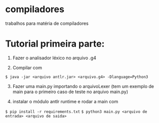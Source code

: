 # compiladores
trabalhos para matéria de compiladores

# Tutorial primeira parte:
1. Fazer o analisador léxico no arquivo .g4

2. Compilar com 

`$ java -jar <arquivo antlr.jar> <arquivo.g4> -Dlanguage=Python3`
  
3. Fazer uma main.py importando o arquivoLexer (tem um exemplo de main para o primeiro caso de teste no arquivo main.py)
  
4. instalar o módulo antlr runtime e rodar a main com
  
 `$ pip install -r requirements.txt`
 `$ python3 main.py <arquivo de entrada> <arquivo de saida>`
